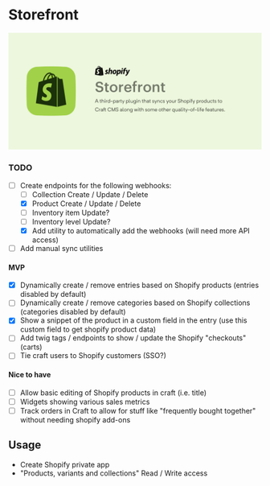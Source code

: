 # Storefront
![Easily integrate Shopify with Craft CMS!](./resources/banner.jpg)

### TODO
- [ ] Create endpoints for the following webhooks:
  - [ ] Collection Create / Update / Delete
  - [x] Product Create / Update / Delete
  - [ ] Inventory item Update?
  - [ ] Inventory level Update?
  - [x] Add utility to automatically add the webhooks (will need more API access)
- [ ] Add manual sync utilities

#### MVP
- [x] Dynamically create / remove entries based on Shopify products (entries disabled by default)
- [ ] Dynamically create / remove categories based on Shopify collections (categories disabled by default)
- [x] Show a snippet of the product in a custom field in the entry (use this custom field to get shopify product data)
- [ ] Add twig tags / endpoints to show / update the Shopify "checkouts" (carts)
- [ ] Tie craft users to Shopify customers (SSO?)

#### Nice to have
- [ ] Allow basic editing of Shopify products in craft (i.e. title)
- [ ] Widgets showing various sales metrics
- [ ] Track orders in Craft to allow for stuff like "frequently bought together" without needing shopify add-ons

## Usage

- Create Shopify private app
- "Products, variants and collections" Read / Write access